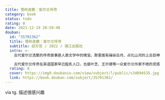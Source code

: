 ```yaml
---
title: 雪岭逐鹿：爱尔兰传奇
category: book
status: todo
rating: 0
date: 2021-12-19 20:59:40
douban:
  id: "35701362"
  title: 雪岭逐鹿：爱尔兰传奇
  subtitle: 邱方哲 / 2022 / 漓江出版社
  intro: >-
    古代爱尔兰浩繁的传奇故事是人类文学中的瑰宝。那里面有操纵日月、点化山河的上古巨神，武艺高强、视荣誉为生命的英雄好汉，奇诡迷离的深林古冢，还有敢爱敢恨、富于机谋的一干女性。你会读到凄美又血腥的爱情故事，不可描述的神灵八卦，甚至脑洞大开的时空穿梭。

    古代爱尔兰传奇在英语国家早已脍炙人口，也是叶芝、王尔德等一众爱尔兰作家不绝的灵感来源，目前却还没有优质的中文版本。本书依靠作者多年研习教授爱尔兰古代文学的心得，选取了25个爱尔兰传奇故事，经由作者的适度改写，以中文读者喜闻乐见的方式讲述出来，既保留了故事的原有风格，又符合中文读者的阅读习惯，短小精悍，生动有趣。
  rating: 8
  cover: https://img9.doubanio.com/view/subject/l/public/s34094535.jpg
  link: https://book.douban.com/subject/35701362/
---
```


via tg. 描述很感兴趣